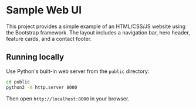 # Sample Web UI

This project provides a simple example of an HTML/CSS/JS website using the Bootstrap framework. The layout includes a navigation bar, hero header, feature cards, and a contact footer.

## Running locally

Use Python's built-in web server from the `public` directory:

```bash
cd public
python3 -m http.server 8000
```

Then open `http://localhost:8000` in your browser.
